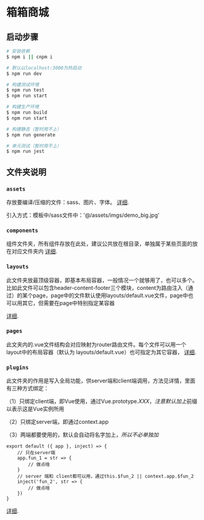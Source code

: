 # 箱箱商城

## 启动步骤

```bash
# 安装依赖
$ npm i || cnpm i

# 默认以localhost:3000为热启动
$ npm run dev

# 构建测试环境
$ npm run test
$ npm run start

# 构建生产环境
$ npm run build
$ npm run start

# 构建静态（暂时用不上）
$ npm run generate

# 单元测试（暂时用不上）
$ npm run jest
```



## 文件夹说明

### `assets`

存放要编译/压缩的文件：sass、图片、字体。 [详细](https://nuxtjs.org/docs/2.x/directory-structure/assets).

引入方式：模板中/sass文件中：'@/assets/imgs/demo_big.jpg'

### `components`

组件文件夹，所有组件存放在此处，建议公共放在根目录，单独属于某些页面的放在对应文件夹内 [详细](https://nuxtjs.org/docs/2.x/directory-structure/components).

### `layouts`

此文件夹放最顶级容器，即基本布局容器，一般情况一个就够用了，也可以多个。比如此文件可以包含header-content-footer三个模块，content为路由注入（通过<nuxt />）的某个page，page中的文件默认使用layouts/default.vue文件，page中也可以用其它，但需要在page中特别指定某容器

 [详细](https://nuxtjs.org/docs/2.x/directory-structure/layouts).


### `pages`

此文夹内的.vue文件结构会对应映射为router路由文件。每个文件可以用一个layout中的布局容器（默认为 layouts/default.vue）也可指定为其它容器， [详细](https://nuxtjs.org/docs/2.x/get-started/routing).

### `plugins`

此文件夹的作用是写入全局功能，供server端和client端调用，方法见详情，里面有三种方式绑定：

（1）只绑定client端，即Vue使用，通过Vue.prototype.$XXX，注意默认加上$前缀以表示这是Vue实例所用

（2）只绑定server端，即通过context.app

（3）两端都要使用的，默认会自动将名字加上$，所以不必单独加$

```
export default ({ app }, inject) => {
	// 只在server端
	app.fun_1 = str => {
		// 做点啥
	}
	// server 端和 client都可以用，通过this.$fun_2 || context.app.$fun_2
	inject('fun_2', str => {
		// 做点啥
	})
}
```

 [详细](https://nuxtjs.org/docs/2.x/directory-structure/plugins).